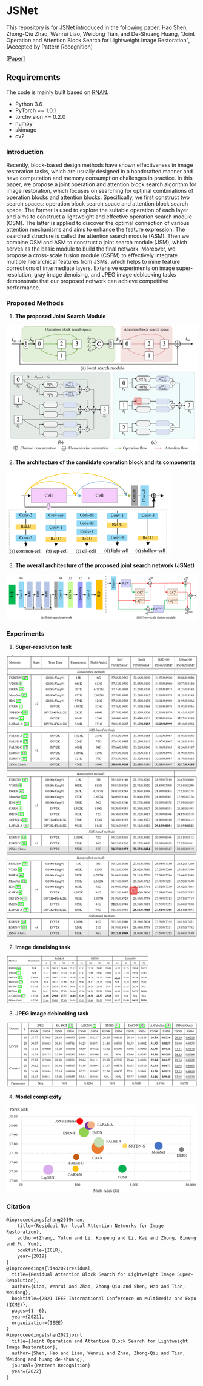 # JSNet
This repository is for JSNet introduced in the following paper: Hao Shen, Zhong-Qiu Zhao, Wenrui Liao, Weidong Tian,  and De-Shuang Huang, "Joint Operation and Attention Block Search for Lightweight Image Restoration", (Accepted by Pattern Recognition)

[[Paper\]](https://www.sciencedirect.com/science/article/pii/S0031320322003909?via%3Dihub) 

## Requirements

The code is mainly built based on [RNAN](https://github.com/yulunzhang/RNAN).

- Python 3.6
- PyTorch == 1.0.1
- torchvision == 0.2.0
- numpy
- skimage
- cv2

### Introduction

Recently, block-based design methods have shown effectiveness in image restoration tasks, which are usually designed in a handcrafted manner and have computation and memory consumption challenges in practice. In this paper, we propose a joint operation and attention block search algorithm for image restoration, which focuses on searching for optimal combinations of operation blocks and attention blocks. Specifically, we first construct two search spaces: operation block search space and attention block search space. The former is used to explore the suitable operation of each layer and aims to construct a lightweight and effective operation search module (OSM). The latter is applied to discover the optimal connection of various attention mechanisms and aims to enhance the feature expression. The searched structure is called the attention search module (ASM). Then we combine OSM and ASM to construct a joint search module (JSM), which serves as the basic module to build the final network. Moreover, we propose a cross-scale fusion module (CSFM) to effectively integrate multiple hierarchical features from JSMs, which helps to mine feature corrections of intermediate layers. Extensive experiments on image super-resolution, gray image denoising, and JPEG image deblocking tasks demonstrate that our proposed network can achieve competitive performance. 

### Proposed Methods

1. **The proposed Joint Search Module** 

<img src="fig/jsm.png" alt="image-20220720170627260" style="zoom:50%;" />

2. **The architecture of the candidate operation block and its components**

<img src="fig/candidate.png" alt="image-20220720170627260" style="zoom:50%;" />

3.  **The overall architecture of the proposed joint search network (JSNet)**

<img src="fig/architecture.png" alt="image-20220720170627260" style="zoom:50%;" />

### Experiments

1. **Super-resolution task**

<img src="fig\sr-x2.png" style="zoom: 50%;" />

<img src="fig\sr-x3.png" style="zoom:50%;" />

<img src="fig\sr-x4.png" style="zoom:50%;" />

2. **Image denoising task**

<img src="fig\denoising.png" style="zoom:50%;" />

3. **JPEG image deblocking task**

<img src="fig\car.png" style="zoom:50%;" />

4. **Model complexity**

<img src="fig\complexity.png" style="zoom: 50%;" />

### Citation

```pyhton
@inproceedings{zhang2019rnan,
    title={Residual Non-local Attention Networks for Image Restoration},
    author={Zhang, Yulun and Li, Kunpeng and Li, Kai and Zhong, Bineng and Fu, Yun},
    booktitle={ICLR},
    year={2019}
}
@inproceedings{liao2021residual,
  title={Residual Attention Block Search for Lightweight Image Super-Resolution},
  author={Liao, Wenrui and Zhao, Zhong-Qiu and Shen, Hao and Tian, Weidong},
  booktitle={2021 IEEE International Conference on Multimedia and Expo (ICME)},
  pages={1--6},
  year={2021},
  organization={IEEE}
}
@inproceedings{shen2022joint
  title={Joint Operation and Attention Block Search for Lightweight Image Restoration},
  author={Shen, Hao and Liao, Wenrui and Zhao, Zhong-Qiu and Tian, Weidong and huang de-shuang},
  journal={Pattern Recognition} 
  year={2022}
}
```


